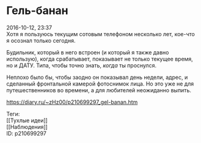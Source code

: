 Гель-банан
===========

   
 2016-10-12, 23:37   
  Хотя я пользуюсь текущим сотовым телефоном несколько лет, кое-что я осознал только сегодня.   
   
 Будильник, который в него встроен (и который я также давно использую), когда срабатывает, показывает не только текущее время, но и ДАТУ. Типа, чтобы точно знать,  *когда*  ты проснулся.   
   
 Неплохо было бы, чтобы заодно он показывал день недели, адрес, и сделанный фронтальной камерой фотоснимок лица. Но это уже не для путешественников во времени, а для любителей неожиданно выпить.   
    
 <https://diary.ru/~zHz00/p210699297_gel-banan.htm>   
   
 Теги:   
 [[Тухлые идеи]]   
 [[Наблюдения]]   
 ID: p210699297